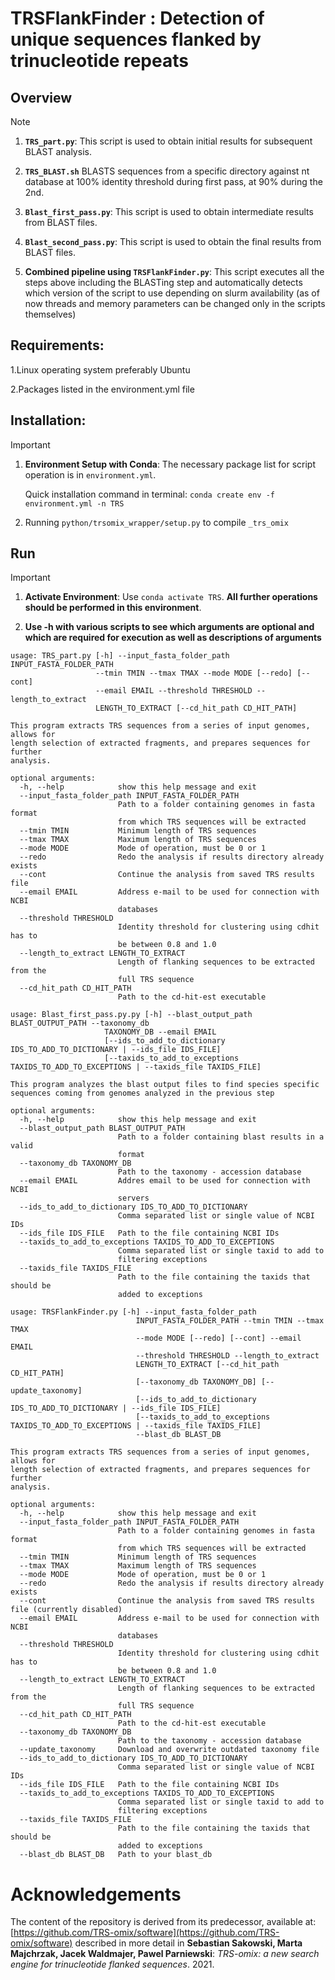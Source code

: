 # TRSFlankFinder : Detection of unique sequences flanked by trinucleotide repeats

## Overview

> [!NOTE]
> 1. **`TRS_part.py`**: This script is used to obtain initial results for subsequent BLAST analysis.
>
> 2. **`TRS_BLAST.sh`** BLASTS sequences from a specific directory against nt database at 100% identity threshold during first pass, at 90% during the 2nd.
>
> 3. **`Blast_first_pass.py`**: This script is used to obtain intermediate results from BLAST files. 
>
> 4. **`Blast_second_pass.py`**: This script is used to obtain the final results from BLAST files.
> 
> 5. **Combined pipeline using `TRSFlankFinder.py`**: This script executes all the steps above including the BLASTing step and automatically detects which version of the script to use depending on slurm availability (as of now threads and memory parameters can be changed only in the scripts themselves)

## Requirements:

1.Linux operating system preferably Ubuntu

2.Packages listed in the environment.yml file

## Installation:

> [!IMPORTANT]
> 1. **Environment Setup with Conda**: The necessary package list for script operation is in `environment.yml`.
>    
>    Quick installation command in terminal: `conda create env -f environment.yml -n TRS`
>    
> 2. Running `python/trsomix_wrapper/setup.py` to compile `_trs_omix`

## Run

> [!IMPORTANT]
> 1. **Activate Environment**: Use `conda activate TRS`. **All further operations should be performed in this environment**.
>
> 2. **Use -h with various scripts to see which arguments are optional and which are required for execution as well as descriptions of arguments**

```
usage: TRS_part.py [-h] --input_fasta_folder_path INPUT_FASTA_FOLDER_PATH
                   --tmin TMIN --tmax TMAX --mode MODE [--redo] [--cont]
                   --email EMAIL --threshold THRESHOLD --length_to_extract
                   LENGTH_TO_EXTRACT [--cd_hit_path CD_HIT_PATH]

This program extracts TRS sequences from a series of input genomes, allows for
length selection of extracted fragments, and prepares sequences for further
analysis.

optional arguments:
  -h, --help            show this help message and exit
  --input_fasta_folder_path INPUT_FASTA_FOLDER_PATH
                        Path to a folder containing genomes in fasta format
                        from which TRS sequences will be extracted
  --tmin TMIN           Minimum length of TRS sequences
  --tmax TMAX           Maximum length of TRS sequences
  --mode MODE           Mode of operation, must be 0 or 1
  --redo                Redo the analysis if results directory already exists
  --cont                Continue the analysis from saved TRS results file
  --email EMAIL         Address e-mail to be used for connection with NCBI
                        databases
  --threshold THRESHOLD
                        Identity threshold for clustering using cdhit has to
                        be between 0.8 and 1.0
  --length_to_extract LENGTH_TO_EXTRACT
                        Length of flanking sequences to be extracted from the
                        full TRS sequence
  --cd_hit_path CD_HIT_PATH
                        Path to the cd-hit-est executable

```

```
usage: Blast_first_pass.py.py [-h] --blast_output_path BLAST_OUTPUT_PATH --taxonomy_db
                     TAXONOMY_DB --email EMAIL
                     [--ids_to_add_to_dictionary IDS_TO_ADD_TO_DICTIONARY | --ids_file IDS_FILE]
                     [--taxids_to_add_to_exceptions TAXIDS_TO_ADD_TO_EXCEPTIONS | --taxids_file TAXIDS_FILE]

This program analyzes the blast output files to find species specific
sequences coming from genomes analyzed in the previous step

optional arguments:
  -h, --help            show this help message and exit
  --blast_output_path BLAST_OUTPUT_PATH
                        Path to a folder containing blast results in a valid
                        format
  --taxonomy_db TAXONOMY_DB
                        Path to the taxonomy - accession database
  --email EMAIL         Addres email to be used for connection with NCBI
                        servers
  --ids_to_add_to_dictionary IDS_TO_ADD_TO_DICTIONARY
                        Comma separated list or single value of NCBI IDs
  --ids_file IDS_FILE   Path to the file containing NCBI IDs
  --taxids_to_add_to_exceptions TAXIDS_TO_ADD_TO_EXCEPTIONS
                        Comma separated list or single taxid to add to
                        filtering exceptions
  --taxids_file TAXIDS_FILE
                        Path to the file containing the taxids that should be
                        added to exceptions
```

```
usage: TRSFlankFinder.py [-h] --input_fasta_folder_path
                            INPUT_FASTA_FOLDER_PATH --tmin TMIN --tmax TMAX
                            --mode MODE [--redo] [--cont] --email EMAIL
                            --threshold THRESHOLD --length_to_extract
                            LENGTH_TO_EXTRACT [--cd_hit_path CD_HIT_PATH]
                            [--taxonomy_db TAXONOMY_DB] [--update_taxonomy]
                            [--ids_to_add_to_dictionary IDS_TO_ADD_TO_DICTIONARY | --ids_file IDS_FILE]
                            [--taxids_to_add_to_exceptions TAXIDS_TO_ADD_TO_EXCEPTIONS | --taxids_file TAXIDS_FILE]
                            --blast_db BLAST_DB

This program extracts TRS sequences from a series of input genomes, allows for
length selection of extracted fragments, and prepares sequences for further
analysis.

optional arguments:
  -h, --help            show this help message and exit
  --input_fasta_folder_path INPUT_FASTA_FOLDER_PATH
                        Path to a folder containing genomes in fasta format
                        from which TRS sequences will be extracted
  --tmin TMIN           Minimum length of TRS sequences
  --tmax TMAX           Maximum length of TRS sequences
  --mode MODE           Mode of operation, must be 0 or 1
  --redo                Redo the analysis if results directory already exists
  --cont                Continue the analysis from saved TRS results file (currently disabled)
  --email EMAIL         Address e-mail to be used for connection with NCBI
                        databases
  --threshold THRESHOLD
                        Identity threshold for clustering using cdhit has to
                        be between 0.8 and 1.0
  --length_to_extract LENGTH_TO_EXTRACT
                        Length of flanking sequences to be extracted from the
                        full TRS sequence
  --cd_hit_path CD_HIT_PATH
                        Path to the cd-hit-est executable
  --taxonomy_db TAXONOMY_DB
                        Path to the taxonomy - accession database
  --update_taxonomy     Download and overwrite outdated taxonomy file
  --ids_to_add_to_dictionary IDS_TO_ADD_TO_DICTIONARY
                        Comma separated list or single value of NCBI IDs
  --ids_file IDS_FILE   Path to the file containing NCBI IDs
  --taxids_to_add_to_exceptions TAXIDS_TO_ADD_TO_EXCEPTIONS
                        Comma separated list or single taxid to add to
                        filtering exceptions
  --taxids_file TAXIDS_FILE
                        Path to the file containing the taxids that should be
                        added to exceptions
  --blast_db BLAST_DB   Path to your blast_db

```
# Acknowledgements

The content of the repository is derived from its predecessor, available at:
[https://github.com/TRS-omix/software](https://github.com/TRS-omix/software) described in more detail in **Sebastian Sakowski, Marta Majchrzak, Jacek Waldmajer, Pawel Parniewski**: *TRS-omix: a new search engine for trinucleotide flanked sequences*. 2021.

